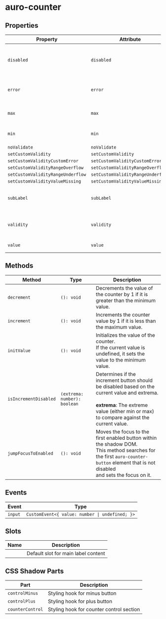 # auro-counter

## Properties

| Property                          | Attribute                         | Type      | Default     | Description                                      |
|-----------------------------------|-----------------------------------|-----------|-------------|--------------------------------------------------|
| `disabled`                        | `disabled`                        | `boolean` | false       | Determines whether the counter is interactive or disabled. |
| `error`                           | `error`                           | `boolean` | false       | Indicates if the counter is in an error state.   |
| `max`                             | `max`                             | `number`  | 9           | Maximum value of the counter.                    |
| `min`                             | `min`                             | `number`  | 0           | Minimum value of the counter.                    |
| `noValidate`                      | `noValidate`                      | `boolean` |             |                                                  |
| `setCustomValidity`               | `setCustomValidity`               | `string`  |             |                                                  |
| `setCustomValidityCustomError`    | `setCustomValidityCustomError`    | `string`  |             |                                                  |
| `setCustomValidityRangeOverflow`  | `setCustomValidityRangeOverflow`  | `string`  |             |                                                  |
| `setCustomValidityRangeUnderflow` | `setCustomValidityRangeUnderflow` | `string`  |             |                                                  |
| `setCustomValidityValueMissing`   | `setCustomValidityValueMissing`   | `string`  |             |                                                  |
| `subLabel`                        | `subLabel`                        | `string`  | ""          | Optional sub-label text for the counter.         |
| `validity`                        | `validity`                        | `string`  | "undefined" | Indicates if the current value is valid.         |
| `value`                           | `value`                           | `number`  | "undefined" | Value of the counter.                            |

## Methods

| Method                | Type                         | Description                                      |
|-----------------------|------------------------------|--------------------------------------------------|
| `decrement`           | `(): void`                   | Decrements the value of the counter by 1 if it is greater than the minimum value. |
| `increment`           | `(): void`                   | Increments the counter value by 1 if it is less than the maximum value. |
| `initValue`           | `(): void`                   | Initializes the value of the counter.<br />If the current value is undefined, it sets the value to the minimum value. |
| `isIncrementDisabled` | `(extrema: number): boolean` | Determines if the increment button should be disabled based on the current value and extrema.<br /><br />**extrema**: The extreme value (either min or max) to compare against the current value. |
| `jumpFocusToEnabled`  | `(): void`                   | Moves the focus to the first enabled button within the shadow DOM.<br />This method searches for the first `auro-counter-button` element that is not disabled<br />and sets the focus on it. |

## Events

| Event   | Type                                           |
|---------|------------------------------------------------|
| `input` | `CustomEvent<{ value: number \| undefined; }>` |

## Slots

| Name | Description                         |
|------|-------------------------------------|
|      | Default slot for main label content |

## CSS Shadow Parts

| Part             | Description                              |
|------------------|------------------------------------------|
| `controlMinus`   | Styling hook for minus button            |
| `controlPlus`    | Styling hook for plus button             |
| `counterControl` | Styling hook for counter control section |
